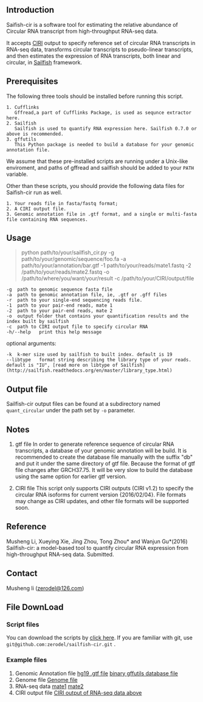 ## Introduction ##

Saifish-cir is a software tool for estimating the relative abundance of Circular RNA transcript from high-throughput RNA-seq data.

It accepts [CIRI](https://sourceforge.net/projects/ciri/) output to specify reference set of circular RNA transcripts in RNA-seq data, transforms circular transcripts to pseudo-linear transcripts, and then estimates the expression of RNA transcripts, both linear and circular, in [Sailfish](http://www.cs.cmu.edu/~ckingsf/software/sailfish/) framework. 


## Prerequisites ##

The following three tools should be installed before running this script.
	
    1. Cufflinks
	   Gffread,a part of Cufflinks Package, is used as sequnce extractor here.
    2. Sailfish
	   Sailfish is used to quantify RNA expression here. Sailfish 0.7.0 or above is recommended.
    3. gffutils
	   This Python package is needed to build a database for your genomic annotation file.
	
We assume that these pre-installed scripts are running under a Unix-like enviroment, and paths of gffread and sailfish should be added to your ``PATH`` variable.

Other than these scripts, you should provide the following data files for Saifish-cir run as well.
	
	1. Your reads file in fasta/fastq format;
	2. A CIRI output file.
	3. Genomic annotation file in .gtf format, and a single or multi-fasta file containing RNA sequences. 


## Usage ##

>	python path/to/your/sailfish_cir.py -g path/to/your/genomic/sequence/foo.fa -a path/to/your/annotation/bar.gtf -1 path/to/your/reads/mate1.fastq -2 /path/to/your/reads/mate2.fastq -o /path/to/where/you/want/your/result -c /path/to/your/CIRI/output/file

    -g  path to genomic sequence fasta file
    -a  path to genomic annotation file, ie, .gtf or .gff files
    -r  path to your single-end sequencing reads file.
    -1  path to your pair-end reads, mate 1
    -2  path to your pair-end reads, mate 2
    -o  output folder that contains your quantification results and the index built by sailfish
    -c  path to CIRI output file to specify circular RNA
    -h/--help	print this help message
	
optional arguments:
    
    -k  k-mer size used by sailfish to built index. default is 19
	--libtype   format string describing the library type of your reads. default is "IU", [read more on libtype of Sailfish](http://sailfish.readthedocs.org/en/master/library_type.html)


## Output file  ##

Sailfish-cir output files can be found at a subdirectory named ``quant_circular`` under the path set by ``-o`` parameter.
	

## Notes ##

1. gtf file 
In order to generate reference sequence of circular RNA transcripts, a database of your genomic annotation will be build. It is recommended to create the database file manually with the suffix "db" and put it under the same directory of gtf file. 
Because the format of gtf file changes after GRCH37.75. It will be very slow to build the database using the same option for earlier gtf version. 

2. CIRI file 
This script only supports CIRI outputs (CIRI v1.2) to specify the circular RNA isoforms for current version {2016/02/04}. File formats may change as CIRI updates, and other file formats will be supported soon.


## Reference ##
Musheng Li, Xueying Xie, Jing Zhou, Tong Zhou* and Wanjun Gu*(2016) Sailfish-cir: a model-based tool to quantify circular RNA expression from high-throughput RNA-seq data. Submitted.


## Contact ##
Musheng li (zerodel@126.com) 




## File DownLoad ##

### Script files ###

You can download the scripts by [click here](https://github.com/zerodel/sailfish-cir/archive/master.zip). 
If you are familiar with git, use ``git@github.com:zerodel/sailfish-cir.git`` .


### Example files ###

1. Genomic Annotation file   [hg19 .gtf file](https://mega.nz/#!spA1BYZS!ab7EEWilWhUsvp6LeAPic1ia32dkO049sN17OB3foww)
    [binary gffutils database file](https://mega.nz/#!5pYmXKwZ!Fxgr5nc2LncyTojDXR1jTxbBs4RyDmDBgglg55udCbM)
2. Genome file [Genome file](https://mega.nz/#!QpBkXArT!HCyijZK6av5MRCwFnPaf7OS0eHC8sRa3szTP5Tt_Qas)
3. RNA-seq data [mate1](https://mega.nz/#!t9o2SLIJ!hlOsdJ2RC6XfvAHY1o6GD-KZ6PzPwGwjGmM7ORYXlSU) [mate2](https://mega.nz/#!Ulx2AQZa!G0Cu01LG3bE6z8WaiSP4gw5ohBEOgzfXtTJDulN0Az8)
4. CIRI output file [CIRI output of RNA-seq data above](https://mega.nz/#!JspGGBzA!316V2Y8OsBFedMctE2LU0RtGAaZdvCWfsF583gocsAI)